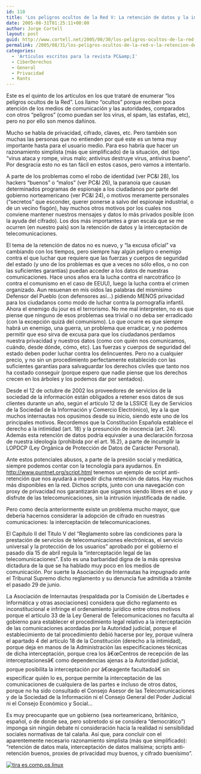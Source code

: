 ```yaml
---
id: 110
title: 'Los peligros ocultos de la Red V: La retención de datos y la interceptación de telecomunicaciones (PC&amp;I 32)'
date: 2005-08-31T01:25:11+00:00
author: Jorge Cortell
layout: post
guid: http://www.cortell.net/2005/08/30/los-peligros-ocultos-de-la-red-v-la-retencion-de-datos-y-la-interceptacion-de-telecomunicaciones/
permalink: /2005/08/31/los-peligros-ocultos-de-la-red-v-la-retencion-de-datos-y-la-interceptacion-de-telecomunicaciones/
categories:
  - 'Artí­culos escritos para la revista PC&amp;I'
  - CiberDerechos
  - General
  - Privacidad
  - Rants
---
```

Este es el quinto de los artí­culos en los que trataré de enumerar &#8220;los peligros ocultos de la Red&#8221;. Los llamo &#8220;ocultos&#8221; porque reciben poca atención de los medios de comunicación y las autoridades, comparados con otros &#8220;peligros&#8221; (como puedan ser los virus, el spam, las estafas, etc), pero no por ello son menos dañinos.

Mucho se habla de privacidad, cifrado, claves, etc. Pero también son muchas las personas que no entienden por qué este es un tema muy importante hasta para el usuario medio. Para eso habrí­a que hacer un razonamiento simplista (más que simplificado) de la situación, del tipo &#8220;virus ataca y rompe, virus malo; antivirus destruye virus, antivirus bueno&#8221;. Por desgracia esto no es tan fácil en estos casos, pero vamos a intentarlo.

A parte de los problemas como el robo de identidad (ver PC&I 28), los hackers &#8220;buenos&#8221; o &#8220;malos&#8221; (ver PC&I 26), la paranoia que causan determinados programas de espionaje a los ciudadanos por parte del gobierno norteamericano (ver PC&I 24), o motivos meramente personales (&#8220;secretos&#8221; que esconder, querer ponerse a salvo del espionaje industrial, o de un vecino fisgón), hay muchos otros motivos por los cuales nos conviene mantener nuestros mensajes y datos lo más privados posible (con la ayuda del cifrado). Los dos más importantes a gran escala que se me ocurren (en nuestro paí­s) son la retención de datos y la interceptación de telecomunicaciones.

El tema de la retención de datos no es nuevo, y &#8220;la excusa oficial&#8221; va cambiando con los tiempos, pero siempre hay algún peligro o enemigo contra el que luchar que requiere que las fuerzas y cuerpos de seguridad del estado (y uno de los problemas es que a veces no sólo ellos, o no con las suficientes garantí­as) puedan acceder a los datos de nuestras comunicaciones. Hace unos años era la lucha contra el narcotráfico (o contra el comunismo en el caso de EEUU), luego la lucha contra el crimen organizado. Aun resuenan en mis oí­dos las palabras del mismí­simo Defensor del Pueblo (con defensores así­&#8230;) pidiendo MENOS privacidad para los ciudadanos como modo de luchar contra la pornografí­a infantil. Ahora el enemigo du jour es el terrorismo. No me mal interpreten, no es que piense que ninguno de esos problemas sea trivial o no deba ser erradicado (con la excepción quizá del comunismo). Lo que ocurre es que siempre habrá un enemigo, una guerra, un problema que erradicar, y no podemos permitir que eso sirva de excusa para que los ciudadanos perdamos nuestra privacidad y nuestros datos (como con quién nos comunicamos, cuándo, desde dónde, cómo, etc). Las fuerzas y cuerpos de seguridad del estado deben poder luchar contra los delincuentes. Pero no a cualquier precio, y no sin un procedimiento perfectamente establecido con las suficientes garantí­as para salvaguardar los derechos civiles que tanto nos ha costado conseguir (porque espero que nadie piense que los derechos crecen en los árboles y los podemos dar por sentados).

Desde el 12 de octubre de 2002 los proveedores de servicios de la sociedad de la información están obligados a retener esos datos de sus clientes durante un año, según el artí­culo 12 de la LSSICE (Ley de Servicios de la Sociedad de la Información y Comercio Electrónico), ley a la que muchos internautas nos opusimos desde su inicio, siendo este uno de los principales motivos. Recordemos que la Constitución Española establece el derecho a la intimidad (art. 18) y la presunción de inocencia (art. 24). Además esta retención de datos podrí­a equivaler a una declaración forzosa de nuestra ideologí­a (prohibida por el art. 16.2), a parte de incumplir la LOPDCP (Ley Orgánica de Protección de Datos de Carácter Personal).

Ante estos potenciales abusos, a parte de la presión social y mediática, siempre podemos contar con la tecnologí­a para ayudarnos. En http://www.puntnet.org/script.html tenemos un ejemplo de script anti-retención que nos ayudará a impedir dicha retención de datos. Hay muchos más disponibles en la red. Dichos scripts, junto con una navegación con proxy de privacidad nos garantizarán que sigamos siendo libres en el uso y disfrute de las telecomunicaciones, sin la intrusión injustificada de nadie.

Pero como decí­a anteriormente existe un problema mucho mayor, que deberí­a hacernos considerar la adopción de cifrado en nuestras comunicaciones: la interceptación de telecomunicaciones.

El Capí­tulo II del Tí­tulo V del &#8220;Reglamento sobre las condiciones para la prestación de servicios de telecomunicaciones electrónicas, el servicio universal y la protección de los usuarios&#8221; aprobado por el gobierno el pasado dí­a 15 de abril regula la &#8220;interceptación legal de las telecomunicaciones&#8221;. Esto es una barbaridad digna de la más opresiva dictadura de la que se ha hablado muy poco en los medios de comunicación. Por suerte la Asociación de Internautas ha impugnado ante el Tribunal Supremo dicho reglamento y su denuncia fue admitida a trámite el pasado 29 de junio.

La Asociación de Internautas (respaldada por la Comisión de Libertades e Informática y otras asociaciones) considera que dicho reglamento es inconstitucional e infringe el ordenamiento jurí­dico entre otros motivos porque el artí­culo 33 de la Ley General de Telecomunicaciones no faculta al gobierno para establecer el procedimiento legal relativo a la interceptación de las comunicaciones acordadas por la Autoridad judicial, porque el establecimiento de tal procedimiento debió hacerse por ley, porque vulnera el apartado 4 del artí­culo 18 de la Constitución (derecho a la intimidad), porque deja en manos de la Administración las especificaciones técnicas de dicha interceptación, porque crea los â€œCentros de recepción de las interceptacionesâ€ como dependencias ajenas a la Autoridad judicial, porque posibilita la interceptación por â€œagente facultadoâ€ sin especificar quién lo es, porque permite la interceptación de las comunicaciones de cualquiera de las partes e incluso de otros datos, porque no ha sido consultado el Consejo Asesor de las Telecomunicaciones y de la Sociedad de la Información ni el Consejo General del Poder Judicial ni el Consejo Económico y Social&#8230;

Es muy preocupante que un gobierno (sea norteamericano, británico, español, o de donde sea, pero sobretodo si se considera &#8220;democrático&#8221;) imponga sin ningún debate ni consideración hacia la realidad ni sensibilidad sociales normativas de tal calaña. Así­ que, para concluir con el aparentemente necesario razonamiento simplista (más que simplificado): &#8220;retención de datos mala, interceptación de datos malí­sima; scripts anti-retención buenos, proxies de privacidad muy buenos, y cifrado buení­simo&#8221;.

[<img src="http://tira.escomposlinux.org/ecol-220.png" alt="tira es.comp.os.linux" border="0" />](http://tira.escomposlinux.org/ecol-220.png)